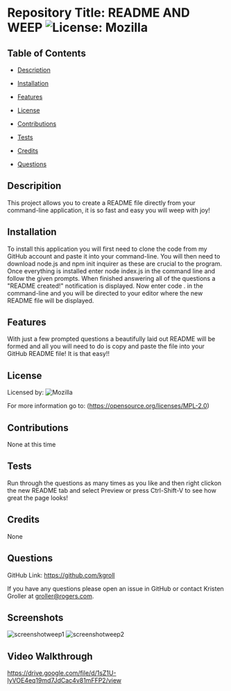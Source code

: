   
  # Repository Title:   README AND WEEP     ![License: Mozilla](https://img.shields.io/badge/license-Mozilla-blue.svg) 
    

  ## Table of Contents

  * [Description](#description)

  * [Installation](#installation)

  * [Features](#features)

  * [License](#license)

  * [Contributions](#contributions)

  * [Tests](#tests)

  * [Credits](#credits)

  * [Questions](#questions)

  ## Descripition

  This project allows you to create a README file directly from your command-line application, it is so fast and easy you will weep with joy!

  ## Installation

  To install this application you will first need to clone the code from my GitHub account and paste it into your command-line. You will then need to download node.js and npm init inquirer as these are crucial to the program. Once everything is installed enter node index.js in the command line and follow the given prompts. When finished answering all of the questions a "README created!" notification is displayed. Now enter code . in the command-line and you will be directed to your editor where the new README file will be displayed.

  ## Features

  With just a few prompted questions a beautifully laid out README will be formed and all you will need to do is copy and paste the file into your GitHub README file! It is that easy!!

  ## License

  Licensed by:  ![Mozilla](https://opensource.org/licenses/MPL-2.0)
  
  For more information go to:  (https://opensource.org/licenses/MPL-2.0)

  ## Contributions

  None at this time

  ## Tests

  Run through the questions as many times as you like and then right clickon the new README tab and select Preview or press Ctrl-Shift-V to see how great the page looks!

  ## Credits

  None

  ## Questions

   GitHub Link:   https://github.com/kgroll

   If you have any questions please open an issue in GitHub or contact Kristen Groller at groller@rogers.com.
   
   ## Screenshots
   
  ![screenshotweep1](https://user-images.githubusercontent.com/75186217/107162682-f3a81800-6972-11eb-967d-b8b69b32ea8b.png)
  ![screenshotweep2](https://user-images.githubusercontent.com/75186217/107162686-f60a7200-6972-11eb-93ed-0de7d3f03a82.png)

   
   ## Video Walkthrough
   
   https://drive.google.com/file/d/1sZ1U-lyVOE4eq19md7JdCac4v81mFFP2/view
   
